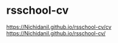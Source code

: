 # rsschool-cv
https://Nichidanil.github.io/rsschool-cv/cv
https://Nichidanil.github.io/rsschool-cv/
